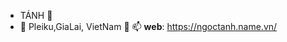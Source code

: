 -  TÁNH 👀 
- 🌱 Pleiku,GiaLai, VietNam 💞️ 📫 
**web**: https://ngoctanh.name.vn/

<!-- nhung fb share -->
<html>
<head>
<title>Your Website Title</title>
<!-- You can use Open Graph tags to customize link previews.
Learn more: https://developers.facebook.com/docs/sharing/webmasters -->
<meta property="og:url"           content="https://www.your-domain.com/your-page.html" />
<meta property="og:type"          content="website" />
<meta property="og:title"         content="Your Website Title" />
<meta property="og:description"   content="Your description" />
<meta property="og:image"         content="https://www.your-domain.com/path/image.jpg" />
</head>
<body>

<!-- Load Facebook SDK for JavaScript -->
<div id="fb-root"></div>
<script>(function(d, s, id) {
var js, fjs = d.getElementsByTagName(s)[0];
if (d.getElementById(id)) return;
js = d.createElement(s); js.id = id;
js.src = "https://connect.facebook.net/en_US/sdk.js#xfbml=1&version=v3.0";
fjs.parentNode.insertBefore(js, fjs);
}(document, 'script', 'facebook-jssdk'));</script>

<!-- Your share button code -->
<div class="fb-share-button" 
data-href="https://www.your-domain.com/your-page.html" 
data-layout="button_count">
</div>
</body>
</html>

<!-- kt nhung share fb -->
<!---
TanhGL/TanhGL is a ✨ special ✨ repository because its `README.md` (this file) appears on your GitHub profile.
You can click the Preview link to take a look at your changes.
--->
